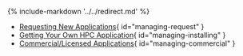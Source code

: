 {% include-markdown '../../redirect.md' %}

- [Requesting New Applications](/user-guide/tools/overview){ id="managing-request" }
- [Getting Your Own HPC Application](/user-guide/tools/overview){ id="managing-installing" }
- [Commercial/Licensed Applications](/user-guide/tools/overview){ id="managing-commercial" }
